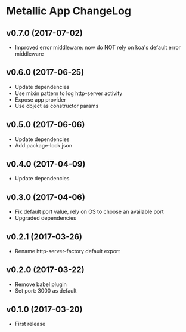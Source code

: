 # Metallic App ChangeLog

## v0.7.0 (2017-07-02)

 - Improved error middleware: now do NOT rely on koa's default error middleware


## v0.6.0 (2017-06-25)

 - Update dependencies
 - Use mixin pattern to log http-server activity
 - Expose app provider
 - Use object as constructor params


## v0.5.0 (2017-06-06)

 - Update dependencies
 - Add package-lock.json


## v0.4.0 (2017-04-09)

 - Update dependencies


## v0.3.0 (2017-04-06)

 - Fix default port value, rely on OS to choose an available port
 - Upgraded dependencies


## v0.2.1 (2017-03-26)

 - Rename http-server-factory default export


## v0.2.0 (2017-03-22)

 - Remove babel plugin
 - Set port: 3000 as default


## v0.1.0 (2017-03-20)

 - First release
